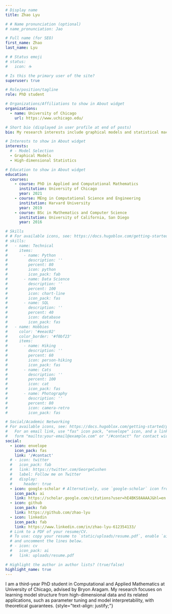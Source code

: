 ```yaml
---
# Display name
title: Zhao Lyu

# # Name pronunciation (optional)
# name_pronunciation: Jao

# Full name (for SEO)
first_name: Zhao
last_name: Lyu

# # Status emoji
# status:
#   icon: ☕️

# Is this the primary user of the site?
superuser: true

# Role/position/tagline
role: PhD student

# Organizations/Affiliations to show in About widget
organizations:
  - name: University of Chicago
    url: https://www.uchicago.edu/

# Short bio (displayed in user profile at end of posts)
bio: My research interests include graphical models and statistical machine learning, specifically model selection problems.

# Interests to show in About widget
interests:
  # - Model Selection
  - Graphical Models
  - High-dimensional Statistics

# Education to show in About widget
education:
  courses:
    - course: PhD in Applied and Computational Mathematics
      institution: University of Chicago
      year: 2021
    - course: MEng in Computational Science and Engineering
      institution: Harvard University
      year: 2019
    - course: BSc in Mathematics and Computer Science
      institution: University of California, San Diego
      year: 2016

# Skills
# # For available icons, see: https://docs.hugoblox.com/getting-started/page-builder/#icons
# skills:
#   - name: Technical
#     items:
#       - name: Python
#         description: ''
#         percent: 80
#         icon: python
#         icon_pack: fab
#       - name: Data Science
#         description: ''
#         percent: 100
#         icon: chart-line
#         icon_pack: fas
#       - name: SQL
#         description: ''
#         percent: 40
#         icon: database
#         icon_pack: fas
#   - name: Hobbies
#     color: '#eeac02'
#     color_border: '#f0bf23'
#     items:
#       - name: Hiking
#         description: ''
#         percent: 60
#         icon: person-hiking
#         icon_pack: fas
#       - name: Cats
#         description: ''
#         percent: 100
#         icon: cat
#         icon_pack: fas
#       - name: Photography
#         description: ''
#         percent: 80
#         icon: camera-retro
#         icon_pack: fas

# Social/Academic Networking
# For available icons, see: https://docs.hugoblox.com/getting-started/page-builder/#icons
#   For an email link, use "fas" icon pack, "envelope" icon, and a link in the
#   form "mailto:your-email@example.com" or "/#contact" for contact widget.
social:
  - icon: envelope
    icon_pack: fas
    link: '/#contact'
  # - icon: twitter
  #   icon_pack: fab
  #   link: https://twitter.com/GeorgeCushen
  #   label: Follow me on Twitter
  #   display:
  #     header: true
  - icon: google-scholar # Alternatively, use `google-scholar` icon from `ai` icon pack
    icon_pack: ai
    link: https://scholar.google.com/citations?user=hE4BKS8AAAAJ&hl=en
  - icon: github
    icon_pack: fab
    link: https://github.com/zhao-lyu
  - icon: linkedin
    icon_pack: fab
    link: https://www.linkedin.com/in/zhao-lyu-612354133/
  # Link to a PDF of your resume/CV.
  # To use: copy your resume to `static/uploads/resume.pdf`, enable `ai` icons in `params.yaml`,
  # and uncomment the lines below.
  # - icon: cv
  #   icon_pack: ai
  #   link: uploads/resume.pdf

# Highlight the author in author lists? (true/false)
highlight_name: true
---
```


I am a third-year PhD student in Computational and Applied Mathematics at University of Chicago, advised by Bryon Aragam. My research focuses on learning model structure from high-dimensional data and its related applications, such as parameter tuning and model interpretability, with theoretical guarantees.
{style="text-align: justify;"}

